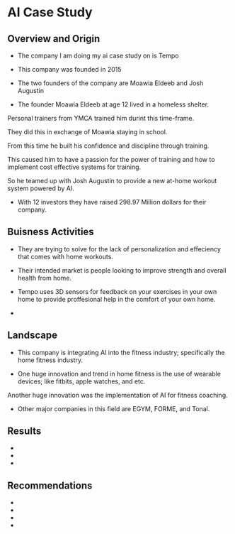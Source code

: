 # AI Case Study

## Overview and Origin

* The company I am doing my ai case study on is Tempo

* This company was founded in 2015

* The two founders of the company are Moawia Eldeeb and Josh Augustin

* <p> The founder Moawia Eldeeb at age 12 lived in a homeless shelter.

Personal trainers from YMCA trained him durint this time-frame.

They did this in exchange of Moawia staying in school.

From this time he built his confidence and discipline through training.

This caused him to have a passion for the power of training and how to implement cost effective systems for training.

So he teamed up with Josh Augustin to provide a new at-home workout system powered by AI. </p>

* With 12 investors they have raised 298.97 Million dollars for their company.

## Buisness Activities

* They are trying to solve for the lack of personalization and effeciency that comes with home workouts. 

* Their intended market is people looking to improve strength and overall health from home.

* Tempo uses 3D sensors for feedback on your exercises in your own home to provide proffesional help in the comfort of your own home. 

* 


## Landscape

* This company is integrating AI into the fitness industry; specifically the home fitness industry. 

* <p> One huge innovation and trend in home fitness is the use of wearable devices; like fitbits, apple watches, and etc.

Another huge innovation was the implementation of AI for fitness coaching. </p>



* Other major companies in this field are EGYM, FORME, and Tonal.

## Results 

* 

* 

* 

## Recommendations 

* 

* 

* 

* 
